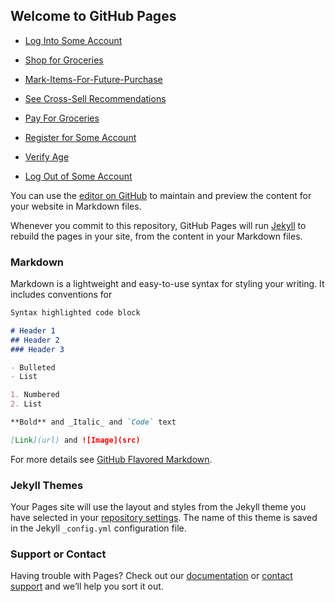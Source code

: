 ## Welcome to GitHub Pages

- [Log Into Some Account](Log-Into-Some-Account.html)

- [Shop for Groceries](Shop-for-Groceries.html)

- [Mark-Items-For-Future-Purchase](Mark-Items-For-Future-Purchase.html)

- [See Cross-Sell Recommendations](See-Cross-Sell-Recommendations.html)

- [Pay For Groceries](Pay-For-Groceries.html)

- [Register for Some Account](Register-for-Some-Account.html)

- [Verify Age](Verify-Age.html)

- [Log Out of Some Account](Log-Out-Of-Some-Account.html)

You can use the [editor on GitHub](https://github.com/a94z24/Grocery/edit/gh-pages/index.md) to maintain and preview the content for your website in Markdown files.

Whenever you commit to this repository, GitHub Pages will run [Jekyll](https://jekyllrb.com/) to rebuild the pages in your site, from the content in your Markdown files.

### Markdown

Markdown is a lightweight and easy-to-use syntax for styling your writing. It includes conventions for

```markdown
Syntax highlighted code block

# Header 1
## Header 2
### Header 3

- Bulleted
- List

1. Numbered
2. List

**Bold** and _Italic_ and `Code` text

[Link](url) and ![Image](src)
```

For more details see [GitHub Flavored Markdown](https://guides.github.com/features/mastering-markdown/).

### Jekyll Themes

Your Pages site will use the layout and styles from the Jekyll theme you have selected in your [repository settings](https://github.com/a94z24/Grocery/settings). The name of this theme is saved in the Jekyll `_config.yml` configuration file.

### Support or Contact

Having trouble with Pages? Check out our [documentation](https://docs.github.com/categories/github-pages-basics/) or [contact support](https://support.github.com/contact) and we’ll help you sort it out.
